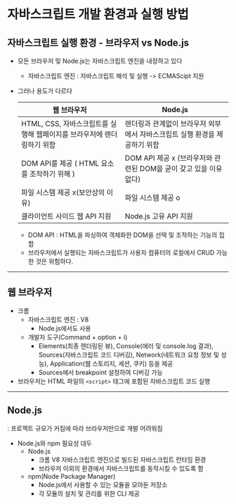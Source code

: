 # **자바스크립트 개발 환경과 실행 방법**

## **자바스크립트 실행 환경 - 브라우저 vs Node.js**

- 모든 브라우저 및 Node.js는 자바스크립트 엔진을 내장하고 있다
    - 자바스크립트 엔진 : 자바스크립트 해석 및 실행 -> ECMAScipt 지원
- 그러나 용도가 다르다


    | 웹 브라우저 | Node.js |
    | --- | --- |
    | HTML, CSS, 자바스크립트를 실행해 웹페이지를 브라우저에 렌더링하기 위함 | 렌더링과 관계없이 브라우저 외부에서 자바스크립트 실행 환경을 제공하기 위함 |
    | DOM API를 제공 ( HTML 요소를 조작하기 위해 ) | DOM API 제공 x (브라우저와 관련된 DOM을 굳이 갖고 있을 이유 없다) |
    | 파일 시스템 제공 x(보안상의 이유) | 파일 시스템 제공 o |
    | 클라이언트 사이드 웹 API 지원 | Node.js 고유 API 지원 |
    - DOM API : HTML을 파싱하여 객체화한 DOM을 선택 및 조작하는 기능의 집합
    - 브라우저에서 실행되는 자바스크립트가 사용자 컴퓨터의 로컬에서 CRUD 가능한 것은 위험하다.

---

## **웹 브라우저**

- 크롬
    - 자바스크립트 엔진 : V8
        - Node.js에서도 사용
    - 개발자 도구(Command + option + i)
        - Elements(최종 렌더링된 뷰), Console(에러 및 console.log 결과), Sources(자바스크립트 코드 디버깅), Network(네트워크 요청 정보 및 성능), Application(웹 스토리지, 세션, 쿠키) 등을 제공
        - Sources에서 breakpoint 설정하여 디버깅 가능
- 브라우저는 HTML 파일의 `<script>` 태그에 포함된 자바스크립트 코드 실행

---

## **Node.js**

: 프로젝트 규모가 커짐에 따라 브라우저만으로 개발 어려워짐

- Node.js와 npm 필요성 대두
    - Node.js
        - 크롬 V8 자바스크립트 엔진으로 빌드된 자바스크립트 런타임 환경
        - 브라우저 이외의 환경에서 자바스크립트를 동작시킬 수 있도록 함
    - npm(Node Package Manager)
        - Node.js에서 사용할 수 있는 모듈을 모아둔 저장소
        - 각 모듈의 설치 및 관리를 위한 CLI 제공